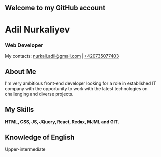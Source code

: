 ## Welcome to my GitHub account

# Adil Nurkaliyev

### Web Developer
My contacts: [nurkali.adil@gmail.com](nurkali.adil@gmail.com) | [+420735077403](tel:+420735077403)

## About Me
I'm very ambitious front-end developer looking for a role in established IT company with the opportunity to work with the latest technologies on challenging and diverse projects.

## My Skills
**HTML, CSS, JS, JQuery, React, Redux, MJML and GIT.**

## Knowledge of English
Upper-intermediate
